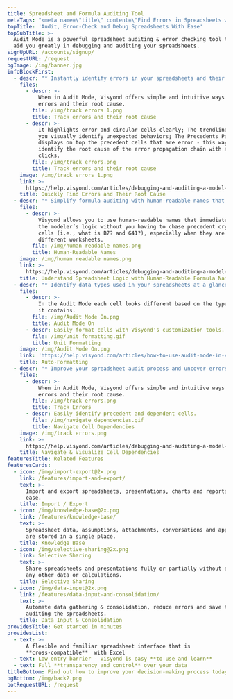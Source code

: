 ```yaml
---
title: Spreadsheet and Formula Auditing Tool
metaTags: "<meta name=\"title\" content=\"Find Errors in Spreadsheets with Spreadsheet and Formula Auditing Tool\">\r\n\r\n<meta name=\"description\" content=\"Visyond’s Audit Mode offers a powerful spreadsheet auditing & error checking tool that will simplify the debugging and auditing of your spreadsheets.\">\r\n\r\n<meta name=\"keywords\" content=\"excel auditing tools, formula auditing in excel, find errors in excel, error checking tool excel\">"
topTitle: 'Audit, Error-Check and Debug Spreadsheets With Ease'
topSubTitle: >-
  Audit Mode is a powerful spreadsheet auditing & error checking tool that will
  aid you greatly in debugging and auditing your spreadsheets.
signUpURL: /accounts/signup/
requestURL: /request
bgImage: /img/banner.jpg
infoBlockFirst:
  - descr: "* Instantly identify errors in your spreadsheets and their root cause\r\n* Instantly locate precedent and dependent cells\r\n"
    files:
      - descr: >-
          When in Audit Mode, Visyond offers simple and intuitive ways to track
          errors and their root cause.
        file: /img/track errors 1.png
        title: Track errors and their root cause
      - descr: >-
          It highlights error and circular cells clearly; The trendlines help
          you visually identify unexpected behaviors; The Precedents Panel
          displays on top the precedent cells that are error - this way you can
          identify the root cause of the error propagation chain with a few
          clicks.
        file: /img/track errors.png
        title: Track errors and their root cause
    image: /img/track errors 1.png
    link: >-
      https://help.visyond.com/articles/debugging-and-auditing-a-model-reduce-human-errors/
    title: Quickly Find Errors and Their Root Cause
  - descr: "* Simplify formula auditing with human-readable names that immediately reveal modeler’s logic\r\n* Understand complex formulas & spreadsheet structure faster\r\n"
    files:
      - descr: >-
          Visyond allows you to use human-readable names that immediately reveal
          the modeler’s logic without you having to chase precedent cryptic
          cells (i.e., what is B7? and G41?), especially when they are on
          different worksheets.
        file: /img/human readable names.png
        title: Human-Readable Names
    image: /img/human readable names.png
    link: >-
      https://help.visyond.com/articles/debugging-and-auditing-a-model-reduce-human-errors/
    title: Understand Spreadsheet Logic with Human-Readable Formula Names
  - descr: "* Identify data types used in your spreadsheets at a glance\r\n* When Audit Mode is active, Visyond will tell you whether a cell contains a number, a string, a date or a formula by highlighting cells with distinct color codes\r\n* Quickly locate cells with errors\r\n"
    files:
      - descr: >-
          In the Audit Mode each cell looks different based on the type of data
          it contains.
        file: /img/Audit Mode On.png
        title: Audit Mode On
      - descr: Easily format cells with Visyond's customization tools.
        file: /img/unit formatting.gif
        title: Unit Formatting
    image: /img/Audit Mode On.png
    link: 'https://help.visyond.com/articles/how-to-use-audit-mode-in-visyond/'
    title: Auto-Formatting
  - descr: "* Improve your spreadsheet audit process and uncover errors that would be otherwise painstaking to catch\r\n* Understand the structure of your models better\r\n* Make your spreadsheets easier to visualize and explain to colleagues or clients\r\n"
    files:
      - descr: >-
          When in Audit Mode, Visyond offers simple and intuitive ways to track
          errors and their root cause.
        file: /img/track errors.png
        title: Track Errors
      - descr: Easily identify precedent and dependent cells.
        file: /img/navigate dependencies.gif
        title: Navigate Cell Dependencies
    image: /img/track errors.png
    link: >-
      https://help.visyond.com/articles/debugging-and-auditing-a-model-reduce-human-errors/
    title: Navigate & Visualize Cell Dependencies
featuresTitle: Related Features
featuresCards:
  - icon: /img/import-export@2x.png
    link: /features/import-and-export/
    text: >-
      Import and export spreadsheets, presentations, charts and reports with
      ease.
    title: Import / Export
  - icon: /img/knowledge-base@2x.png
    link: /features/knowledge-base/
    text: >-
      Spreadsheet data, assumptions, attachments, conversations and approvals
      are stored in a single place.
    title: Knowledge Base
  - icon: /img/selective-sharing@2x.png
    link: Selective Sharing
    text: >-
      Share spreadsheets and presentations fully or partially without exposing
      any other data or calculations.
    title: Selective Sharing
  - icon: /img/data-input@2x.png
    link: /features/data-input-and-consolidation/
    text: >-
      Automate data gathering & consolidation, reduce errors and save time
      auditing the spreadsheets.
    title: Data Input & Consolidation
providesTitle: Get started in minutes
providesList:
  - text: >-
      A flexible and familiar spreadsheet interface that is
      **cross-compatible**  with Excel
  - text: Low entry barrier - Visyond is easy **to use and learn**
  - text: Full **transparency and control** over your data
titleBottom: Find out how to improve your decision-making process today
bgBottom: /img/back2.png
botRequestURL: /request
---
```


